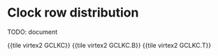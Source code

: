 # Clock row distribution

TODO: document


{{tile virtex2 GCLKC}}
{{tile virtex2 GCLKC.B}}
{{tile virtex2 GCLKC.T}}
